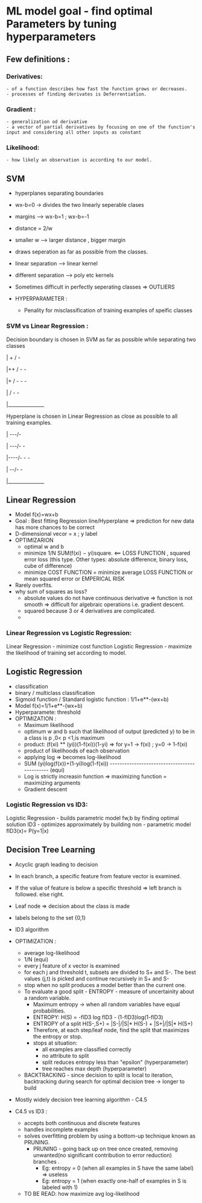 # ML model goal - find optimal Parameters by tuning hyperparameters  

## Few definitions :

### Derivatives: 
	- of a function describes how fast the function grows or decreases.
	- processes of finding derivates is Deferrentiation.
### Gradient : 
	- generalization od derivative
	- a vector of partial derivatives by focusing on one of the function's input and considering all other inputs as constant
### Likelihood:
	- how likely an observation is according to our model.

## SVM  

- hyperplanes separating boundaries
- wx-b=0 -> divides the two linearly seperable clases
- margins --> wx-b=1 ; wx-b=-1
- distance = 2/w
- smaller w --> larger distance , bigger margin
- draws seperation as far as possible from the classes.
- linear separation --> linear kernel
- different separation --> poly etc kernels

- Sometimes difficult in perfectly seperating classes => OUTLIERS
- HYPERPARAMETER :
	- Penality for misclassification of training examples of speific classes 

### SVM vs Linear Regression : 
Decision boundary is chosen in SVM as far as possible while separating two classes

|  +   /   -

|++   /    - - 

|+   /   - - -

|   /   - -   

|_______________



Hyperplane is chosen in Linear Regression as close as possible to all training examples.

|   ---/-

|  ---/- - 

|----/- - -

| --/- -   

|_______________



## Linear Regression

- Model f(x)=wx+b
- Goal : Best fitting Regression line/Hyperplane => prediction for new data has more chances to be correct 
- D-dimensional vecor = x ; y label
- OPTIMIZARION 
	- optimal w and b
	- minimize 1/N SUM(f(xi) − yi)square. <== LOSS FUNCTION , squared error loss (this type. Other types: absolute difference, binary loss, cube of difference)
	- minimize COST FUNCTION = minimize average LOSS FUNCTION or mean squared error or EMPERICAL RISK
- Rarely overfits.
- why sum of squares as loss? 
	- absolute values do not have continuous derivative => function is not smooth => difficult for algebraic operations i.e. gradient descent.
	- squared because 3 or 4 derivatives are complicated.
	- 

### Linear Regression vs Logistic Regression:
Linear Regression - minimize cost function
Logistic Regression - maximize the likelihood of training set according to model.

## Logistic Regression 

- classification
- binary / multiclass classification
- Sigmoid function / Standard logistic function : 1/1+e**-(wx+b)
- Model f(x)=1/1+e**-(wx+b)
- Hyperparamete: threshold
- OPTIMIZATION : 
	- Maximum likelihood
	- optimum w and b such that likelihood of output (predicted y) to be in a class is p ,0< p <1,is maximum
	- product: (f(xi) ** (yi))(1-f(xi))(1-yi) => for y=1 -> f(xi) ; y=0 -> 1-f(xi)
	- product of likelihoods of each observation
	- applying log => becomes log-likelihood
	- SUM (yi)log(f(x))+(1-yi)log(1-f(xi)) --------------------------------------------- (equi)
	- Log is strictly increasin function => maximizing function = maximizing arguments
	- Gradient descent

### Logistic Regression vs ID3:
Logistic Regression - builds parametric model fw,b by finding optimal solution 
ID3 - optimizes approximately by building non - parametric model fID3(x)= P(y=1|x) 

## Decision Tree Learning

- Acyclic graph leading to decision
- In each branch, a specific feature from feature vector is examined.
- If the value of feature is below a specific threshold => left branch is followed. else right.
- Leaf node => decision about the class is made
- labels belong to the set {0,1}
- ID3 algorithm
- OPTIMIZATION :
	- average log-likelihood
	- 1/N (equi)
	- every j feature of x vector is examined
	- for each j and threshold t, subsets are divided to S+ and S-. The best values (j,t) is picked and continue recursively in S+ and S-
	- stop when no split produces a model better than the current one.
	- To evaluate a good split - ENTROPY - measure of uncertainity about a random variable.
		- Maximum entropy -> when all random variables have equal probabilities.
		- ENTROPY: H(S) = -fID3 log fID3 - (1-fID3)log(1-fID3)
		- ENTROPY of a split H(S-,S+) = |S-|/|S|* H(S-) + |S+|/|S|* H(S+)
		- Therefore, at each step/leaf node, find the split that maximizes the entropy or stop.
		- stops at situation:
			- all examples are classified correctly
			- no attribute to split
			- split reduces entropy less than "epsilon" (hyperparameter)
			- tree reaches max depth (hyperparameter)
	- BACKTRACKING - since decision to split is local to iteration, backtracking during search for optimal decision tree -> longer to build

- Mostly widely decision tree learning algorithm - C4.5
- C4.5 vs ID3 : 
	- accepts both continuous and discrete features
	- handles incomplete examples
	- solves overfitting problem by using a bottom-up technique known as PRUNING.
		- PRUNING - going back up on tree once created, removing unwanted(no significant contribution to error reduction) branches . 
			- Eg: entropy = 0 (when all examples in S have the same label) => useless
			- Eg: entropy = 1 (when exactly one-half of examples in S is labeled with 1)
	- TO BE READ: how maximize avg log-likelihood

 

